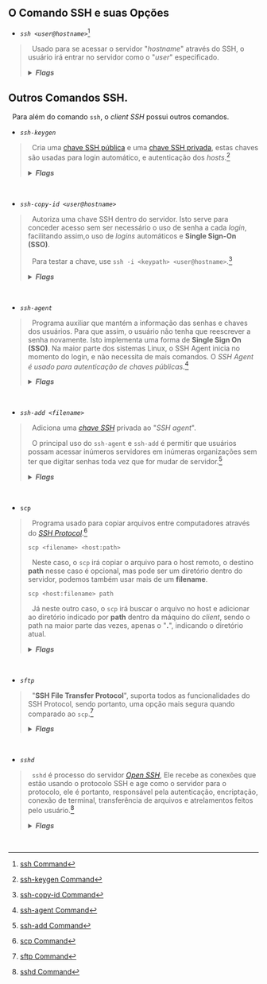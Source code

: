 ## O Comando SSH e suas Opções
- *`ssh <user@hostname>`*[^1]

>&nbsp; Usado para se acessar o servidor "*hostname*" através do SSH, o usuário irá entrar no servidor como o "*user*" especificado.
><details>
>  <summary>
>    <b>
>      <i>
>        Flags
>      </i>
>    </b>
>  </summary>
>
>- `-1`: Usa apenas a versão 1 do protocolo SSH.
>
>- `-2`: Usa apenas a versão 2 do protocolo SSH.
>
>- `-4`: Usa apenas o endereço IPv4.
>
>- `-6`: Usa apenas o endereço IPv6.
>
>- `-A`: Habilita o encaminhamento do agente de autenticação.
>
>- `-a`: Desabilita o encaminhamento do agente de autenticação.
>
>- `-C`: Usa compressão de dados.
>
>- `-c <cipher_spec>`: Seleciona a especificação *cipher* para encriptar a seção.
>
>- `-D <[bind_address:]port>`: Porta de encaminhamento de nível de aplicação dinâmico. Esse comando aloca um *socket* para ser usada pela porta local. Quando a conexão e feita por essa porta, ela e encaminhada por um canal seguro, e o protocolo de aplicação e usado para determinar onde uma maquina remota tem de se conectar.
>
>- `-E <log_file>`: Acrescenta *debug logs* a *log_file* ao invés do *standard error*.
>
>- `-F <configfile>`: Especifica um arquivo de configuração por usuário. O arquivo padrão e `~/.ssh/config`.
>
>- `-g`: Permite que hosts remotos se conectem as portas de encaminhamento locais.
>
>- `-i <identity_file>`: Arquivo por onde a *identity key*(chave privada) para autenticação de chave publica será lida.
>
>- `-J <user@host>:<port>`: Conecta ao host fazendo primeiro uma conexão SSH a *pjump host[(/iam/jump-host)* e então estabelecendo um *[TCP Forwarding](https://www.ssh.com/ssh/tunneling/example)* para o destino final
>
>- `-l <login_name>`: Especifica o usuário para fazer *log in* na maquina remota.
>
>- `-p <port>`: Porta a ser usada para conectar no *host* remoto.
>
>- `-q`: *Quiet Mode*.
>
>- `-V`: Mostra a versão atual do SSH.
>
>- `-v`: Verbaliza as ações.
>
>- `-X`: Habilita o encaminhamento X11 (*X11 Forwarding*).
>
>- `-L <address>`: Configura um encaminhamento local.
>
>- `-R <address>`: Configura um encaminhamento remoto.

</details>

## Outros Comandos SSH.
&nbsp; Para além do comando `ssh`, o *client SSH* possui outros comandos.

- *`ssh-keygen`*
>&nbsp; Cria uma [chave SSH pública]() e uma [chave SSH privada](), estas chaves são usadas para login automático, e autenticação dos *hosts*.[^2]
> <details><summary><b><i>Flags</i></b></summary>
>
>> *`-t <type>`*
>>
>>&nbsp; Especifica o tipo de chave a ser criado, os valores mais usados são **rsa**, **dsa** e **ecdsa** para chaves *[RSA]()*, *[DSA]()* e *[elliptic curve DSA]()* respectivamente.
>
>> *`-b <bits-number>`*
>>
>>&nbsp; Especifica o número de **bits** a ser usado na chave. Em geral, **2048 bits** para chaves **RSA** costumam ser suficientes, porém, **4096 bits** costumam ser uma opção mais segura.
>
>>*`-f <filename>`*
>>
>>&nbsp; Especifica o nome do arquivo onde será guardado a chave.
>
>>*`-p -P <oldname> -N <newname> -f <filename>`*
>>
>>&nbsp; A flag `-p` serve para alterar a senha da chave indicada com a flag `-f`, as flags `-P` e `-N` indicam a senha antiga e a senha nova respectivamente.
>
>>*`-F <hostname>`*
>>
>>&nbsp; Busca pelo *hostname* no arquivo _**"know_hosts"**_.
</details>
<br>

- *`ssh-copy-id <user@hostname>`*
>
>&nbsp; Autoriza uma chave SSH dentro do servidor. Isto serve para conceder acesso sem ser necessário o uso de senha a cada *login*, facilitando assim,o uso de *logins* automáticos e **Single Sign-On (SSO)**.
>
>&nbsp; Para testar a chave, use `ssh -i <keypath> <user@hostname>`.[^3]
>
> <details><summary><b><i>Flags</i></b></summary>
>
>>*`-i <filepath>`*
>>
>>&nbsp; Indica o arquivo de onde a chave deve ser copiada. Caso essa flag não seja usada, todas as chaves lisstadas por `ssh-add -L` serão adicionadas.
>
>>*`-f`*
>>
>>&nbsp; Não verifica se a chave já está autorizada no servidor, apenas adiciona a mesma. Isso pode resultar em cópias repetidas da chave no arquivo _**"authorized_keys"**_.
>
>>*`-p <port>`*
>>
>>&nbsp; Conecta à uma porta especifica ao invés da porta padrão (22).
</details>
<br>

- *`ssh-agent`*
>
>&nbsp; Programa auxiliar que mantém a informação das senhas e chaves dos usuários. Para que assim, o usuário não tenha que reescrever a senha novamente. Isto implementa uma forma de **Single Sign On (SSO)**. Na maior parte dos sistemas Linux, o SSH Agent inicia no momento do login, e não necessita de mais comandos. O *SSH Agent é usado para autenticação de chaves públicas.*[^4]
>
> <details><summary><b><i>Flags</i></b></summary>
>
>>*`-k`*
>>
>>&nbsp; Desliga o *agent* que está ativo no momento.
</details>
<br>

- *`ssh-add <filename>`*
>
>&nbsp; Adiciona uma *[chave SSH]()* privada ao "*SSH agent*".
>
>&nbsp; O principal uso do `ssh-agent` e `ssh-add` é permitir que usuários possam acessar inúmeros servidores em inúmeras organizações sem ter que digitar senhas toda vez que for mudar de servidor.[^5]
>
> <details><summary><b><i>Flags</i></b></summary>
>
>>*`-d`*
>>
>>&nbsp; Elimina a chave da lista do *SSH Agent*.  
>
>>*`-D`*
>>
>>&nbsp; Elimina todas as chaves cadastradas no *SSH Agent*.
</details>
<br>

- `scp`
>
>&nbsp; Programa usado para copiar arquivos entre computadores através do *[SSH Protocol]()*.[^6]
>
>`scp <filename> <host:path> `
>
>&nbsp; Neste caso, o `scp` irá copiar o arquivo para o host remoto, o destino **path** nesse caso é opcional, mas pode ser um diretório dentro do servidor, podemos também usar mais de um **filename**.
>
>`scp <host:filename> path`
>
>&nbsp; Já neste outro caso, o `scp` irá buscar o arquivo no host e adicionar ao diretório indicado por **path** dentro da máquino do *client*, sendo o path na maior parte das vezes, apenas o "**.**", indicando o diretório atual.
>
> <details><summary><b><i>Flags</i></b></summary>
>
>>*`-r`*
>>
>>&nbsp; Copia diretórios inteiros ao invés de copiar apenas arquivos.
</details>
<br>

- *`sftp`*
>
>&nbsp; "**SSH File Transfer Protocol**", suporta todos as funcionalidades do SSH Protocol, sendo portanto, uma opção mais segura quando comparado ao `scp`.[^7]
>
> <details><summary><b><i>Flags</i></b></summary>
>
>>*`-`*
>>
>>&nbsp;
>
>>*`-`*
>>
>>&nbsp;
>
>>*`-`*
>>
>>&nbsp;
</details>
<br>

- *`sshd`*
>
>&nbsp; `sshd` é processo do servidor *[Open SSH](4.%20OpenSSH.md)*, Ele recebe as conexões que estão usando o protocolo SSH e age como o servidor para o protocolo, ele é portanto, responsável pela autenticação, encriptação, conexão de terminal, transferência de arquivos e atrelamentos feitos pelo usuário.[^8]
>
> <details><summary><b><i>Flags</i></b></summary>
>
>>*`-`*
>>
>>&nbsp;
>
>>*`-`*
>>
>>&nbsp;
>
>>*`-`*
>>
>>&nbsp;
</details>
<br>

[^1]:[ssh Command](https://www.ssh.com/academy/ssh/command)
[^2]:[ssh-keygen Command](https://www.ssh.com/academy/ssh/keygen)
[^3]:[ssh-copy-id Command](https://www.ssh.com/academy/ssh/copy-id)
[^4]:[ssh-agent Command](https://www.ssh.com/academy/ssh/agent)
[^5]:[ssh-add Command](https://www.ssh.com/academy/ssh/add-command)
[^6]:[scp Command](https://www.ssh.com/academy/ssh/scp)
[^7]:[sftp Command](https://www.ssh.com/academy/ssh/sftp-ssh-file-transfer-protocol)
[^8]:[sshd Command](https://www.ssh.com/academy/ssh/sshd)

